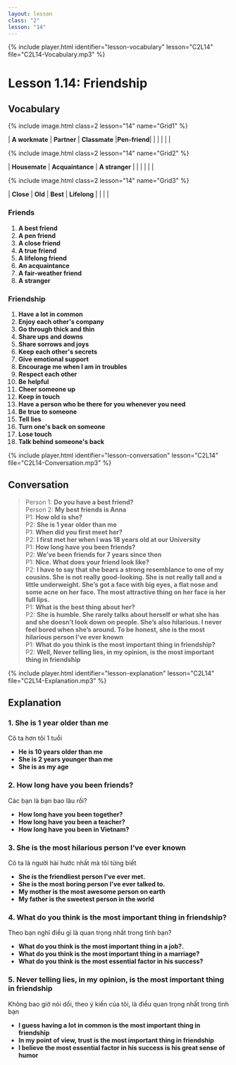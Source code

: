 ```yaml
---
layout: lesson
class: "2"
lesson: "14"	
---
```


{% include player.html identifier="lesson-vocabulary" lesson="C2L14" file="C2L14-Vocabulary.mp3" %}
# Lesson 1.14: Friendship


## Vocabulary

{% include image.html class=2 lesson="14" name="Grid1" %}

| **A workmate** | **Partner** | **Classmate** |**Pen-friend**| 
| | | | |

{% include image.html class=2 lesson="14" name="Grid2" %}

| **Housemate**  | **Acquaintance** | **A stranger** | 
| | | | |

{% include image.html class=2 lesson="14" name="Grid3" %}

| **Close** | **Old** | **Best** | **Lifelong**
| | | | 








### Friends

1. **A best friend**
2. **A pen friend**
3. **A close friend**
4. **A true friend**
5. **A lifelong friend**
6. **An acquaintance**
7. **A fair-weather friend**
8. **A stranger**


### Friendship

1. **Have a lot in common**
2. **Enjoy each other's company**
3. **Go through thick and thin**
4. **Share ups and downs**
5. **Share sorrows and joys**
6. **Keep each other's secrets**
7. **Give emotional support**
8. **Encourage me when I am in troubles**
9. **Respect each other**
10. **Be helpful**
11. **Cheer someone up**
12. **Keep in touch**
13. **Have a person who be there for you whenever you need**
14. **Be true to someone**
15. **Tell lies**
16. **Turn one's back on someone**
17. **Lose touch**
18. **Talk behind someone's back**




{% include player.html identifier="lesson-conversation" lesson="C2L14" file="C2L14-Conversation.mp3" %}
## Conversation


> Person 1: **Do you have a best friend?**    
> Person 2: **My best friends is Anna**  
> P1: **How old is she?**  
> P2: **She is 1 year older than me**  
> P1: **When did you first meet her?**    
> P2: **I first met her when I was 18 years old at our University**    
> P1: **How long have you been friends?**    
> P2: **We’ve been friends for 7 years since then**    
> P1: **Nice. What does your friend look like?**    
> P2: **I have to say that she bears a strong resemblance to one of my cousins. She is not really   good-looking. She is not really tall and a little underweight. She’s got a face with big eyes, a flat nose and some acne on her face. The most attractive thing on her face is her full lips.**  
> P1: **What is the best thing about her?**    
> P2: **She is  humble. She rarely talks about herself or what she has and she doesn’t look down on people.   She’s also hilarious. I never feel bored when she’s around. To be honest, she is the most hilarious person I’ve ever known**  
> P1: **What do you think is the most important thing in friendship?**  
> P2: **Well, Never telling lies, in my opinion, is the most important thing in friendship**  




{% include player.html identifier="lesson-explanation" lesson="C2L14" file="C2L14-Explanation.mp3" %}
## Explanation


### 1. She is 1 year older than me

Cô ta hơn tôi 1 tuổi 

- **He is 10 years older than me**
- **She is 2 years younger than me**
- **She is as my age**

### 2. How long have you been friends?
Các bạn là bạn bao lâu rồi?

- **How long have you been together?**
- **How long have you been a teacher?**
- **How long have you been in Vietnam?**

### 3. She is the most hilarious person I’ve ever known
Cô ta là người hài hước nhất mà tôi từng biết

- **She is the friendliest person I've ever met.**
- **She is the most boring person I've ever talked to.**
- **My mother is the most awesome person on earth**
- **My father is the sweetest person in the world**

### 4. What do you think is the most important thing in friendship?
Theo bạn nghĩ điều gì là quan trọng nhất trong tình bạn?


- **What do you think is the most important thing in a job?.**
- **What do you think is the most important thing in a marriage?**
- **What do you think is the most essential factor in his success?**

### 5.  Never telling lies, in my opinion, is the most important thing in friendship
Không bao giờ nói dối, theo ý kiến của tôi, là điều quan trọng nhất trong tình bạn


- **I guess having a lot in common is the most important thing in friendship**
- **In my point of view, trust is the most important thing in friendship** 
- **I believe the most essential factor in his success is his great sense of humor**

